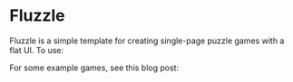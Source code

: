 Fluzzle
=======

Fluzzle is a simple template for creating single-page puzzle games with a flat UI. To use:

For some example games, see this blog post: